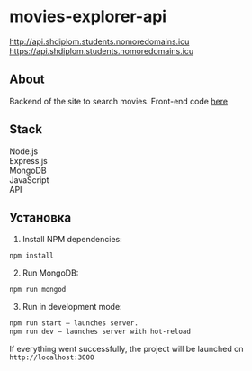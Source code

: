 # movies-explorer-api

http://api.shdiplom.students.nomoredomains.icu
https://api.shdiplom.students.nomoredomains.icu


## About  
Backend of the site to search movies. Front-end code [here](https://github.com/AlexeyShumilin/movies-explorer-frontend)


## Stack  
Node.js   
Express.js    
MongoDB   
JavaScript    
API   


## Установка



1. Install NPM dependencies:</br>

```sh
npm install
```

2. Run MongoDB: 

```sh
npm run mongod  
```

3. Run in development mode:</br>  

```sh
npm run start — launches server.  
npm run dev — launches server with hot-reload 
```

If everything went successfully, the project will be launched on `http://localhost:3000`

